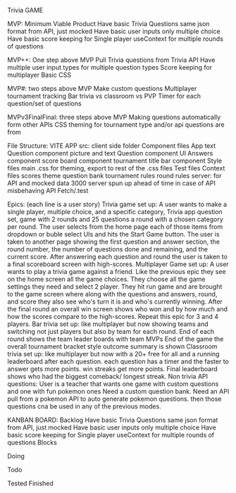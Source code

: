 Trivia GAME


MVP: Minimum Viable Product
  Have basic Trivia Questions
    same json format from API, just mocked
  Have basic user inputs
    only multiple choice
  Have basic score keeping for Single player
    useContext for multiple rounds of questions

MVP++: One step above MVP
  Pull Trivia questions from Trivia API
  Have multiple user input types for multiple question types
  Score keeping for multiplayer
  Basic CSS

MVP#: two steps above MVP
  Make custom questions
  Multiplayer tournament tracking
    Bar trivia vs classroom vs PVP
  Timer for each question/set of questions

MVPv3FinalFinal: three steps above MVP
  Making questions automatically form other APIs
  CSS theming for tournament type and/or api questions are from


File Structure: VITE APP
  src: client side folder
    Component files
      App
      text Question component
      picture and text Question component
      UI Answers component
      score board component
      tournament title bar component
    Style files
      main .css for theming, export to rest of the .css files
    Test files
    Context files
      scores
      theme
      question bank
      tournament rules
      round rules
  server: for API and mocked data
    3000 server spun up ahead of time in case of API misbehaving
    API Fetch/.test

Epics: (each line is a user story)
  Trivia game set up:
    A user wants to make a single player, multiple choice, and a specific category, Trivia app question set, game with 2 rounds and 25 questions a round with a chosen category per round.
    The user selects from the home page each of those items from dropdown or buble select UIs and hits the Start Game button.
    The user is taken to another page showing the first question and answer section, the round number, the number of questions done and remaining, and the current score.
    After answering each question and round the user is taken to a final scoreboard screen with high-scores.
  Multiplayer Game set up:
    A user wants to play a trivia game against a friend. Like the previous epic they see on the home screen all the game choices.
    They choose all the game settings they need and select 2 player.
    They hit run game and are brought to the game screen where along with the questions and answers, round, and score they also see who's turn it is and who's currently winning.
    After the final round an overall win screen shows who won and by how much and how the scores compare to the high-scores.
    Repeat this epic for 3 and 4 players.
  Bar trivia set up:
    like multiplayer but now showing teams and switching not just players but also by team for each round.
    End of each round shows the team leader boards with team MVPs
    End of the game the overall tournament bracket style outcome summary is shown
  Classroom trivia set up:
    like multiplayer but now with a 20+ free for all and a running leaderboard after each question.
    each question has a timer and the faster to answer gets more points.
    win streaks get more points.
    Final leaderboard shows who had the biggest comeback/ longest streak.
  Non trivia API questions:
    User is a teacher that wants one game with custom questions and one with fun pokemon ones
    Need a custom question bank.
    Need an API pull from a pokemon API to auto generate pokemon questions.
    then those questions cna be used in any of the previous modes.

KANBAN BOARD:
Backlog
  Have basic Trivia Questions
    same json format from API, just mocked
  Have basic user inputs
    only multiple choice
  Have basic score keeping for Single player
    useContext for multiple rounds of questions
Blocks

Doing

Todo

Tested
Finished









